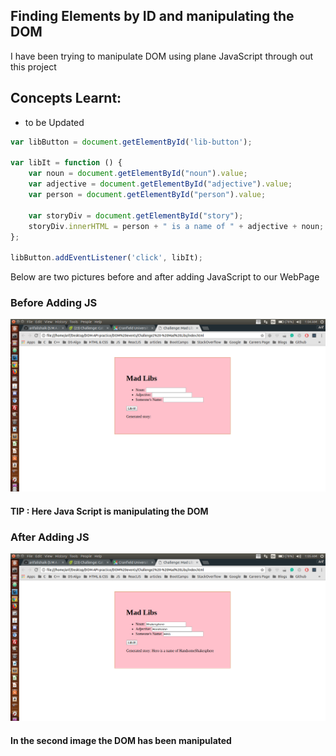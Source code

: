 ## Finding Elements by ID and manipulating the DOM

I have been trying to manipulate DOM using plane JavaScript through out this project <br />

## Concepts Learnt:

* to be Updated

```js
var libButton = document.getElementById('lib-button');

var libIt = function () {
    var noun = document.getElementById("noun").value;
    var adjective = document.getElementById("adjective").value;
    var person = document.getElementById("person").value;

    var storyDiv = document.getElementById("story");
    storyDiv.innerHTML = person + " is a name of " + adjective + noun;
};

libButton.addEventListener('click', libIt);
```

Below are two pictures before and after adding JavaScript to our WebPage

### Before Adding JS

<p align="center">
  <img src="img/before_JS_Loads.png" alt="Size Limit example" >
</p>

#### TIP : Here Java Script is manipulating the DOM

### After Adding JS

<p align="center">
  <img src="img/after_JS_Loads.png" alt="Size Limit example" >
</p> 


#### In the second image the DOM has been manipulated